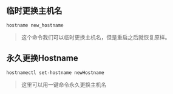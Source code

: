 ## 临时更换主机名

```
hostname new_hostname
```

> 这个命令我们可以临时更换主机名，但是重启之后就恢复原样。

## 永久更换Hostname

```
hostnamectl set-hostname newHostname
```

> 这里可以用一键命令永久更换主机名

